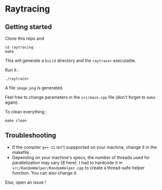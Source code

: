 # Raytracing

## Getting started
Clone this repo and

```
cd raytracing
make
```

This will generate a `build` directory and the `raytracer` executable.

Run it :
```
./raytracer
```

A file `image.png` is generated. 

Feel free to change parameters in the `src/main.cpp` file (don't forget to `make` again).

To clean everything : 
```
make clean
```

## Troubleshooting
- If the compiler `g++-11` isn't suppported on your machine, change it in the makefile .
- Depending on your machine's specs, the number of threads used for parallelization may vary (8 here). I had to hardcode it in `src/RandomHelper/RandomHelper.cpp` to create a thread-safe helper function. You can also change it.

Else, open an issue !